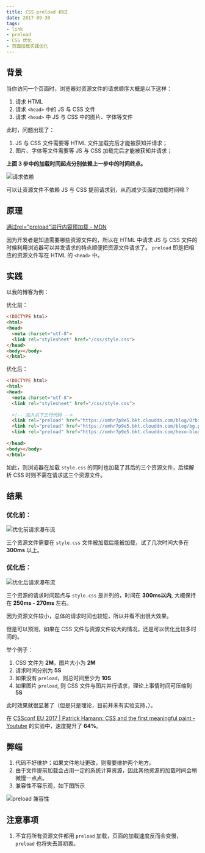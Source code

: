 ```yaml
---
title: CSS preload 初试
date: 2017-09-30
tags:
- link
- preload
- CSS 优化
- 页面加载实践优化
---
```


## 背景
当你访问一个页面时，浏览器对资源文件的请求顺序大概是以下这样：

1. 请求 HTML
2. 请求 `<head>` 中的 JS 与 CSS 文件
3. 请求 `<head>` 中 JS 与 CSS 中的图片、字体等文件

此时，问题出现了：

1. JS 与 CSS 文件需要等 HTML 文件加载完后才能被获知并请求；
2. 图片、字体等文件需要等 JS 与 CSS 加载完后才能被获知并请求；

**上面 3 步中的加载时间起点分别依赖上一步中的时间终点。**

![请求依赖](http://omhr7p9e5.bkt.clouddn.com/hexo-blog/load-sequence.png)

可以让资源文件不依赖 JS 与 CSS 提前请求到，从而减少页面的加载时间嘛？

## 原理
[通过rel="preload"进行内容预加载 - MDN](https://developer.mozilla.org/zh-CN/docs/Web/HTML/Preloading_content)

因为开发者是知道需要哪些资源文件的，所以在 HTML 中请求 JS 与 CSS 文件的时候利用浏览器可以并发请求的特点顺便把资源文件请求了。
`preload` 即是把相应的资源文件写在 HTML 的 `<head>` 中。

## 实践
以我的博客为例：

优化前：

``` HTML
<!DOCTYPE html>
<html>
<head>
  <meta charset="utf-8">
  <link rel="stylesheet" href="/css/style.css">
</head>
<body></body>
</html>
```

优化后：

``` HTML
<!DOCTYPE html>
<html>
<head>
  <meta charset="utf-8">
  <link rel="stylesheet" href="/css/style.css">
  
  <!-- 加入以下三行代码 -->
  <link rel="preload" href="https://omhr7p9e5.bkt.clouddn.com/blog/Orbitron-Black.ttf" as="font" type="font/ttf" crossorigin="anonymous">
  <link rel="preload" href="https://omhr7p9e5.bkt.clouddn.com/blog/bg.png" as="image">
  <link rel="preload" href="https://omhr7p9e5.bkt.clouddn.com/hexo-blog/fontawesome-webfont.woff?v=" as="font" type="font/woff" crossorigin="anonymous">
  
</head>
<body></body>
</html>
```
如此，则浏览器在加载 `style.css` 的同时也加载了其后的三个资源文件，后续解析 CSS 时则不需在请求这三个资源文件。

## 结果
### 优化前：

![优化前请求瀑布流](http://omhr7p9e5.bkt.clouddn.com/hexo-blog/preload-1.png)

三个资源文件需要在 `style.css` 文件被加载后能被加载，试了几次时间大多在 **300ms** 以上。

### 优化后：

![优化后请求瀑布流](http://omhr7p9e5.bkt.clouddn.com/hexo-blog/preload-2.png)

三个资源的请求时间起点与 `style.css` 是并列的，时间在 **300ms以内**, 大概保持在 **250ms - 270ms** 左右。

因为资源文件较小，总体的请求时间也较短，所以并看不出很大效果。

但是可以预测，如果在 CSS 文件与资源文件较大的情况，还是可以优化比较多时间的。

举个例子：

1. CSS 文件为 **2M**，图片大小为 **2M**
2. 请求时间分别为 **5S**
3. 如果没有 `preload`，则总时间至少为 **10S**
4. 如果图片 `preload`, 则 CSS 文件与图片并行请求，理论上事情时间可压缩到 **5S**

此时效果就很显著了（但是只是理论，目前并未有实验支持，）。

在 [CSSconf EU 2017 | Patrick Hamann: CSS and the first meaningful paint - Youtube](https://www.youtube.com/watch?v=4pQ2byAoIX0&index=3&list=PL37ZVnwpeshF0XmpjKBJ3-0kvr3b5ZpJR) 的实验中，速度提升了 **64%**。

## 弊端

1. 代码不好维护；如果文件地址更改，则需要维护两个地方。
2. 由于文件提前加载会占用一定的系统计算资源，因此其他资源的加载时间会稍微慢一点点。
3. 兼容性不容乐观，如下图所示

![preload 兼容性](http://omhr7p9e5.bkt.clouddn.com/hexo-blog/preload/caniuse.png)

## 注意事项
1. 不宜将所有资源文件都用 `preload` 加载，页面的加载速度反而会变慢，`preload` 也将失去其初衷。